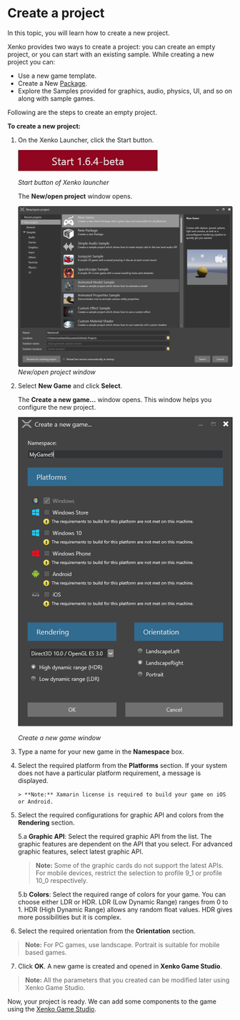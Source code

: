 # Create a project

In this topic, you will learn how to create a new project. 

Xenko provides two ways to create a project: you can create an empty project, or you can start with an existing sample. While creating a new project you can:

 * Use a new game template.
 * Create a New [Package](http://doc.xenko.com/latest/manual/getting-started/game-project-hierarchy.html).
 * Explore the Samples provided for graphics, audio, physics, UI, and so on along with sample games.


Following are the steps to create an empty project.

**To create a new project:**

 1.	On the Xenko Launcher, click the Start button.
 
    ![media/CreateProject_StartButton.png](media/CreateProject_StartButton.png)

    _Start button of Xenko launcher_

	The **New/open project** window opens.
	
    ![media/CreateProject_NewWindow.png](media/CreateProject_NewWindow.png) 
    _New/open project window_
	
 2. Select **New Game** and click **Select**.
 
    The **Create a new game...** window opens. This window helps you configure the new project.
	
    ![media/CreateProject_CreateNewGame.png](media/CreateProject_CreateNewGame.png) 

    _Create a new game window_
	
 3.	Type a name for your new game in the **Namespace** box.
 4.	Select the required platform from the **Platforms** section.
        If your system does not have a particular platform requirement, a message is displayed.

        > **Note:** Xamarin license is required to build your game on iOS or Android.

 5.	Select the required configurations for graphic API and colors from the **Rendering** section.
 
       5.a **Graphic API**: Select the required graphic API from the list. The graphic features are dependent on the API that you select. For advanced graphic features, select latest graphic API.

       >**Note:** Some of the graphic cards do not support the latest APIs. For mobile devices, restrict the selection to profile 9_1 or profile 10_0 respectively.
	
	5.b **Colors**: Select the required range of colors for your game. You can choose either LDR or HDR. LDR (Low Dynamic Range) ranges from 0 to 1. HDR (High Dynamic Range) allows any random float values. HDR gives more possibilities but it is complex.
 
 6. Select the required orientation from the **Orientation** section.

  >**Note:** For PC games, use landscape. Portrait is suitable for mobile based games.

 7. Click **OK**.
    A new game is created and opened in **Xenko Game Studio**.
  
  >**Note:** All the parameters that you created can be modified later using Xenko Game Studio.

Now, your project is ready. We can add some components to the game using the [Xenko Game Studio](game-studio-interface.md).
